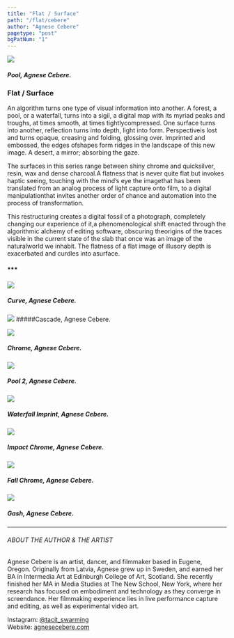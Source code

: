 ```yaml
---
title: "Flat / Surface"
path: "/flat/cebere"
author: "Agnese Cebere"
pagetype: "post"
bgPatNum: "1"
---
```


![](/artwork/imgCebere01.jpg)[](#)
##### Pool, Agnese Cebere.

### Flat / Surface 

An algorithm turns one type of visual information into another. A forest, a pool, or a waterfall, turns into a sigil, a digital map with its myriad peaks and troughs, at times smooth, at times tightlycompressed. One surface turns into another, reflection turns into depth, light into form. Perspectiveis lost and turns opaque, creasing and folding, glossing over. Imprinted and embossed, the edges ofshapes form ridges in the landscape of this new image. A desert, a mirror; absorbing the gaze.
   
The surfaces in this series range between shiny chrome and quicksilver, resin, wax and dense charcoal.A flatness that is never quite flat but invokes haptic seeing, touching with the mind’s eye the imagethat has been translated from an analog process of light capture onto film, to a digital manipulationthat invites another order of chance and automation into the process of transformation.
   
This restructuring creates a digital fossil of a photograph, completely changing our experience of it,a phenomenological shift enacted through the algorithmic alchemy of editing software, obscuring theorigins of the traces visible in the current state of the slab that once was an image of the naturalworld we inhabit. The flatness of a flat image of illusory depth is exacerbated and curdles into asurface.


#### ***

![](/artwork/imgCebere02.jpg)[](#)
##### Curve, Agnese Cebere.

![](/artwork/imgCebere03.jpg)[](#)
#####Cascade, Agnese Cebere.


![](/artwork/imgCebere04.jpg)[](#)
##### Chrome, Agnese Cebere.


![](/artwork/imgCebere05.jpg)[](#)
##### Pool 2, Agnese Cebere. 


![](/artwork/imgCebere06.jpg)[](#)
##### Waterfall Imprint, Agnese Cebere.

![](/artwork/imgCebere07.jpg)[](#)
##### Impact Chrome, Agnese Cebere.

![](/artwork/imgCebere08.jpg)[](#)
##### Fall Chrome, Agnese Cebere.

![](/artwork/imgCebere09.png)[](#)
##### Gash, Agnese Cebere.





---

<span class="bio">

###### ABOUT THE AUTHOR & THE ARTIST  
Agnese Cebere is an artist, dancer, and filmmaker based in Eugene, Oregon.  Originally from Latvia, Agnese grew up in Sweden, and earned her BA in Intermedia Art at Edinburgh College of Art, Scotland. She recently finished her MA in Media Studies at The New School, New York, where her research has focused on embodiment and technology as they converge in screendance. Her filmmaking experience lies in live performance capture and editing, as well as experimental video art.  
  
Instagram: [@tacit_swarming](https://www.instagram.com/tacit_swarming)  
Website: [agnesecebere.com](https://agnesecebere.com)
</span>